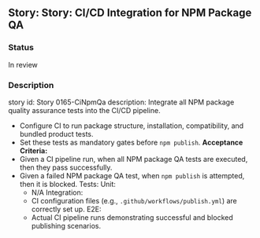 ## Story: Story: CI/CD Integration for NPM Package QA

### Status

In review

### Description

story id: Story 0165-CiNpmQa
description:
Integrate all NPM package quality assurance tests into the CI/CD pipeline.
- Configure CI to run package structure, installation, compatibility, and bundled product tests.
- Set these tests as mandatory gates before `npm publish`.
  **Acceptance Criteria:**
- Given a CI pipeline run, when all NPM package QA tests are executed, then they pass successfully.
- Given a failed NPM package QA test, when `npm publish` is attempted, then it is blocked.
  Tests:
  Unit:
  - N/A
    Integration:
  - CI configuration files (e.g., `.github/workflows/publish.yml`) are correctly set up.
    E2E:
  - Actual CI pipeline runs demonstrating successful and blocked publishing scenarios.
